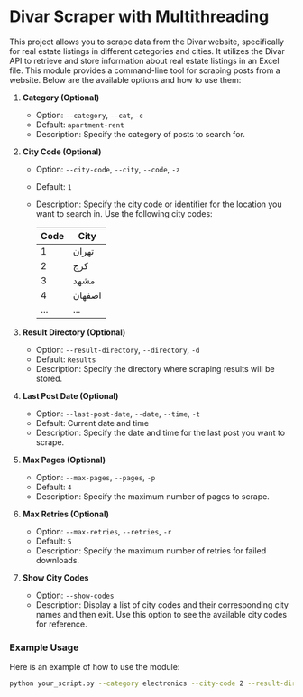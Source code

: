# Divar Scraper with Multithreading

This project allows you to scrape data from the Divar website, specifically for real estate listings in different categories and cities. It utilizes the Divar API to retrieve and store information about real estate listings in an Excel file. This module provides a command-line tool for scraping posts from a website. Below are the available options and how to use them:

1. **Category (Optional)**
   - Option: `--category`, `--cat`, `-c`
   - Default: `apartment-rent`
   - Description: Specify the category of posts to search for.

2. **City Code (Optional)**
   - Option: `--city-code`, `--city`, `--code`, `-z`
   - Default: `1`
   - Description: Specify the city code or identifier for the location you want to search in. Use the following city codes:

     | Code | City        |
     | ---- | ----------- |
     | 1    | تهران      |
     | 2    | کرج        |
     | 3    | مشهد       |
     | 4    | اصفهان     |
     | ...  | ...         |

3. **Result Directory (Optional)**
   - Option: `--result-directory`, `--directory`, `-d`
   - Default: `Results`
   - Description: Specify the directory where scraping results will be stored.

4. **Last Post Date (Optional)**
   - Option: `--last-post-date`, `--date`, `--time`, `-t`
   - Default: Current date and time
   - Description: Specify the date and time for the last post you want to scrape.

5. **Max Pages (Optional)**
   - Option: `--max-pages`, `--pages`, `-p`
   - Default: `4`
   - Description: Specify the maximum number of pages to scrape.

6. **Max Retries (Optional)**
   - Option: `--max-retries`, `--retries`, `-r`
   - Default: `5`
   - Description: Specify the maximum number of retries for failed downloads.

7. **Show City Codes**
   - Option: `--show-codes`
   - Description: Display a list of city codes and their corresponding city names and then exit. Use this option to see the available city codes for reference.

### Example Usage

Here is an example of how to use the module:

```bash
python your_script.py --category electronics --city-code 2 --result-directory MyResults --last-post-date "2023-09-12 14:30:00" --max-pages 10 --max-retries 3
